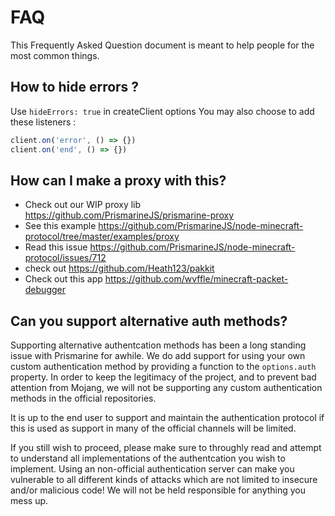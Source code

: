# FAQ

This Frequently Asked Question document is meant to help people for the most common things.

## How to hide errors ?

Use `hideErrors: true` in createClient options
You may also choose to add these listeners :

```js
client.on('error', () => {})
client.on('end', () => {})
```

## How can I make a proxy with this?

* Check out our WIP proxy lib <https://github.com/PrismarineJS/prismarine-proxy>
* See this example <https://github.com/PrismarineJS/node-minecraft-protocol/tree/master/examples/proxy>
* Read this issue <https://github.com/PrismarineJS/node-minecraft-protocol/issues/712>
* check out <https://github.com/Heath123/pakkit>
* Check out this app <https://github.com/wvffle/minecraft-packet-debugger>

## Can you support alternative auth methods?

Supporting alternative authentcation methods has been a long standing issue with Prismarine for awhile. We do add support for using your own custom authentication method by providing a function to the `options.auth` property. In order to keep the legitimacy of the project, and to prevent bad attention from Mojang, we will not be supporting any custom authentication methods in the official repositories.

It is up to the end user to support and maintain the authentication protocol if this is used as support in many of the official channels will be limited.

If you still wish to proceed, please make sure to throughly read and attempt to understand all implementations of the authentcation you wish to implement. Using an non-official authentication server can make you vulnerable to all different kinds of attacks which are not limited to insecure and/or malicious code! We will not be held responsible for anything you mess up.
